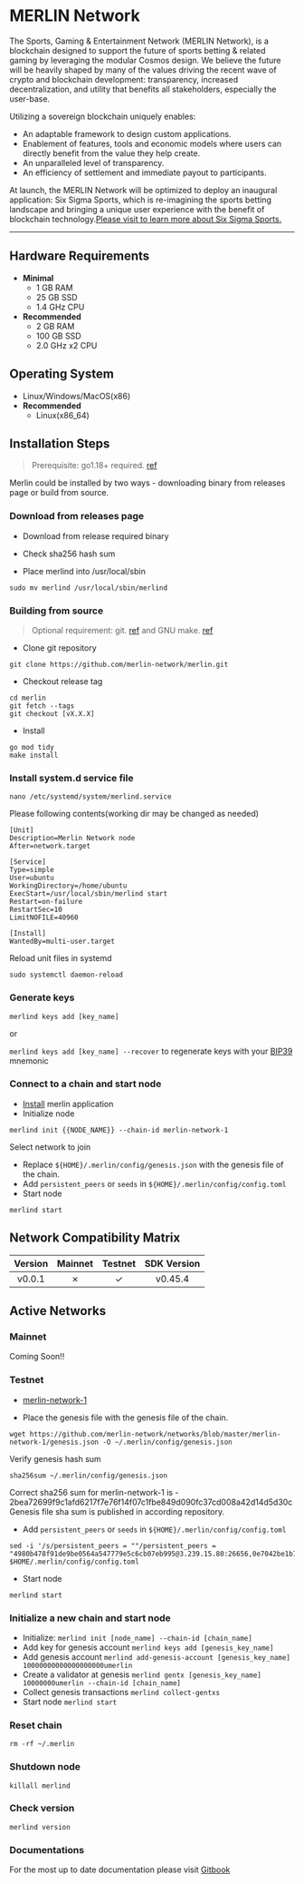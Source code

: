 # MERLIN Network

The Sports, Gaming & Entertainment Network (MERLIN Network), is a blockchain
designed to support the future of sports betting & related gaming by
leveraging the modular Cosmos design. We believe the future will be heavily shaped by many of the values driving the recent wave of crypto and blockchain development: transparency, increased decentralization, and utility that benefits all stakeholders, especially the user-base.

Utilizing a sovereign blockchain uniquely enables:

- An adaptable framework to design custom applications.
- Enablement of features, tools and economic models where users can directly benefit from the value they help create.
- An unparalleled level of transparency.
- An efficiency of settlement and immediate payout to participants.

At launch, the MERLIN Network will be optimized to deploy an inaugural application: Six Sigma Sports, which is re-imagining the sports betting landscape and bringing a unique user experience with the benefit of blockchain technology.[Please visit to learn more about Six Sigma Sports.](https://sixsigmasports.io/)

---

## Hardware Requirements

- **Minimal**
  - 1 GB RAM
  - 25 GB SSD
  - 1.4 GHz CPU
- **Recommended**
  - 2 GB RAM
  - 100 GB SSD
  - 2.0 GHz x2 CPU

## Operating System

- Linux/Windows/MacOS(x86)
- **Recommended**
  - Linux(x86_64)

## Installation Steps
>
>Prerequisite: go1.18+ required. [ref](https://golang.org/doc/install)

Merlin could be installed by two ways - downloading binary from releases page or build from source.

### Download from releases page

- Download from release required binary

- Check sha256 hash sum

- Place merlind into /usr/local/sbin

```shell
sudo mv merlind /usr/local/sbin/merlind
```

### Building from source
>
>Optional requirement: git. [ref](https://github.com/git/git) and GNU make. [ref](https://www.gnu.org/software/make/manual/html_node/index.html)

- Clone git repository

```shell
git clone https://github.com/merlin-network/merlin.git
```

- Checkout release tag

```shell
cd merlin
git fetch --tags
git checkout [vX.X.X]
```

- Install

```shell
go mod tidy
make install
```

### Install system.d service file

```shell
nano /etc/systemd/system/merlind.service
```

Please following contents(working dir may be changed as needed)

```systemd
[Unit]
Description=Merlin Network node
After=network.target

[Service]
Type=simple
User=ubuntu
WorkingDirectory=/home/ubuntu
ExecStart=/usr/local/sbin/merlind start
Restart=on-failure
RestartSec=10
LimitNOFILE=40960

[Install]
WantedBy=multi-user.target
```

Reload unit files in systemd

```shell
sudo systemctl daemon-reload
```

### Generate keys

`merlind keys add [key_name]`

or

`merlind keys add [key_name] --recover` to regenerate keys with your [BIP39](https://github.com/bitcoin/bips/tree/master/bip-0039) mnemonic

### Connect to a chain and start node

- [Install](#installation-steps) merlin application
- Initialize node

```shell
merlind init {{NODE_NAME}} --chain-id merlin-network-1
```

Select network to join

- Replace `${HOME}/.merlin/config/genesis.json` with the genesis file of the chain.
- Add `persistent_peers` or `seeds` in `${HOME}/.merlin/config/config.toml`
- Start node

```shell
merlind start
```

## Network Compatibility Matrix

| Version | Mainnet | Testnet | SDK Version |
|:-------:|:-------:|:-------:|:-----------:|
|  v0.0.1 |    ✗    |    ✓    |   v0.45.4   |

## Active Networks

### Mainnet

Coming Soon!!

### Testnet

- [merlin-network-1](https://github.com/merlin-network/networks/merlin-network-1)

- Place the genesis file  with the genesis file of the chain.

```shell
wget https://github.com/merlin-network/networks/blob/master/merlin-network-1/genesis.json -O ~/.merlin/config/genesis.json
```

Verify genesis hash sum

```shell
sha256sum ~/.merlin/config/genesis.json
```

Correct sha256 sum for merlin-network-1 is - 2bea72699f9c1afd6217f7e76f14f07c1fbe849d090fc37cd008a42d14d5d30c
Genesis file sha sum is published in according repository.

- Add `persistent_peers` or `seeds` in `${HOME}/.merlin/config/config.toml`

```shell
sed -i '/s/persistent_peers = ""/persistent_peers = "4980b478f91de9be0564a547779e5c6cb07eb995@3.239.15.80:26656,0e7042be1b77707aaf0597bb804da90d3a606c08@3.88.40.53:26656/g' $HOME/.merlin/config/config.toml
```

- Start node

```shell
merlind start
```

### Initialize a new chain and start node

- Initialize: `merlind init [node_name] --chain-id [chain_name]`
- Add key for genesis account `merlind keys add [genesis_key_name]`
- Add genesis account `merlind add-genesis-account [genesis_key_name] 10000000000000000000umerlin`
- Create a validator at genesis `merlind gentx [genesis_key_name] 10000000umerlin --chain-id [chain_name]`
- Collect genesis transactions `merlind collect-gentxs`
- Start node `merlind start`

### Reset chain

```shell
rm -rf ~/.merlin
```

### Shutdown node

```shell
killall merlind
```

### Check version

```shell
merlind version
```

### Documentations

For the most up to date documentation please visit [Gitbook](https://six-sigma-sports.gitbook.io/documentation/)
